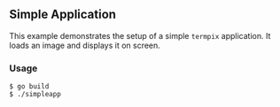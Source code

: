 ## Simple Application

This example demonstrates the setup of a simple `termpix` application.
It loads an image and displays it on screen.


### Usage

	$ go build
	$ ./simpleapp


